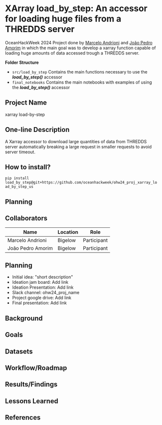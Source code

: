 # XArray load_by_step: An accessor for loading huge files from a THREDDS server  

OceanHackWeek 2024 Project done by [Marcelo Andrioni](https://github.com/marceloandrioni) and [João Pedro Amorim](https://github.com/joaopedroamorim) in which the main goal was to develop a xarray function capable of loading huge amounts of data accessed trough a THREDDS server.  

**Folder Structure**

* `src/load_by_step` Contains the main functions necessary to use the **_load_by_step()_** accessor
* `final_notebooks` Contains the main notebooks with examples of using the **_load_by_step()_** accessor

## Project Name
xarray load-by-step

## One-line Description
A Xarray accessor to download large quantities of data from THREDDS server automatically breaking a large request in smaller requests to avoid server timeout.

## How to install?
`pip install load_by_step@git+https://github.com/oceanhackweek/ohw24_proj_xarray_load_by_step_us`

## Planning

## Collaborators

| Name                | Location   | Role                |
|---------------------|------------|---------------------|
| Marcelo Andrioni    | Bigelow    | Participant         |
| João Pedro Amorim   | Bigelow    | Participant         |

## Planning

* Initial idea: "short description"
* Ideation jam board: Add link
* Ideation Presentation: Add link
* Slack channel: ohw24_proj_name
* Project google drive: Add link
* Final presentation: Add link

## Background

## Goals

## Datasets

## Workflow/Roadmap

## Results/Findings

## Lessons Learned

## References

